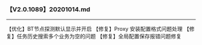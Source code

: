 ### 【V2.0.1089】20201014.md
----
【优化】BT节点探测默认显示并开启
【修复】Proxy 安装配置格式问题处理
【修复】任务历史搜索多个业务为空的问题
【修复】全局配置保存报错问题修复